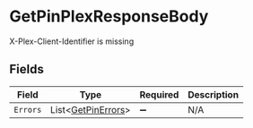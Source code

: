 # GetPinPlexResponseBody

X-Plex-Client-Identifier is missing


## Fields

| Field                                                       | Type                                                        | Required                                                    | Description                                                 |
| ----------------------------------------------------------- | ----------------------------------------------------------- | ----------------------------------------------------------- | ----------------------------------------------------------- |
| `Errors`                                                    | List<[GetPinErrors](../../Models/Requests/GetPinErrors.md)> | :heavy_minus_sign:                                          | N/A                                                         |